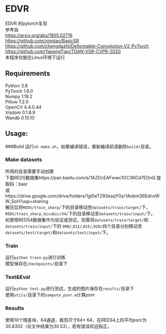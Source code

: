 # EDVR
EDVR 的pytorch复现 <br/>
参考自<br/>
https://arxiv.org/abs/1905.02716 <br/>
https://github.com/xinntao/BasicSR <br/>
https://github.com/chengdazhi/Deformable-Convolution-V2-PyTorch <br/>
https://github.com/YapengTian/TDAN-VSR-CVPR-2020 <br/>
本程序仅能在Linux环境下运行 <br/>
## Requirements
Python 3.8<br/>
PyTorch 1.6.0<br/>
Numpy 1.19.2<br/>
Pillow 7.2.0<br/>
OpenCV 4.4.0.44<br/>
Visdom 0.1.8.9<br/>
Wandb 0.10.10<br/>
## Usage:
###Build
运行`sh make.sh`，如果编译错误，重新编译前请删除`build/`目录。<br/>
### Make datasets
所用的目录需要手动创建<br/>
下载REDS数据集https://pan.baidu.com/s/1AZDcEAFwwc1OC3KCd7EDnQ 提取码：basr <br/>
或https://drive.google.com/drive/folders/1gt5eT293esqY0yr1Anbm36EdnxWW_5oH?usp=sharing <br/>
解压后将`REDS/train_sharp/`下的目录移动至`datasets/train/target/`下，	<br/>
`REDS/train_sharp_bicubic/X4/`下的目录移动至`datasets/train/input/`下。	<br/>
如使用REDS4数据集作为验证或测试，则需将`datasets/train/target/`和`datasets/train/input/`下的
`000/`,`011/`,`015/`,`020/`四个目录分别移动至`datasets/test/target/`和`datasets/test/input/`下。<br/>
### Train
运行`python train.py`进行训练	<br/>
模型保存在`checkpoints/`目录下	<br/>
### Test&Eval
运行`python test.py`进行测试，生成的图片保存在`results/`目录下	<br/>
使用`utils/`目录下的`compute_psnr.m`计算psnr	<br/>
### Results
使用10个残差块，64通道，裁剪尺寸64* 64，在REDS4上的平均psnr为30.8302（论文中结果为30.53），若有错误欢迎指正。	<br/>
